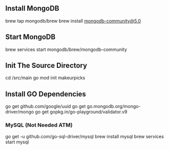 ## Install MongoDB
brew tap mongodb/brew
brew install mongodb-community@5.0

## Start MongoDB
brew services start mongodb/brew/mongodb-community

## Init The Source Directory
cd /src/main
go mod init makeurpicks

## Install GO Dependencies
go get github.com/google/uuid
go get go.mongodb.org/mongo-driver/mongo
go get gopkg.in/go-playground/validator.v9

### MySQL (Not Needed ATM)
go get -u github.com/go-sql-driver/mysql
brew install mysql
brew services start mysql